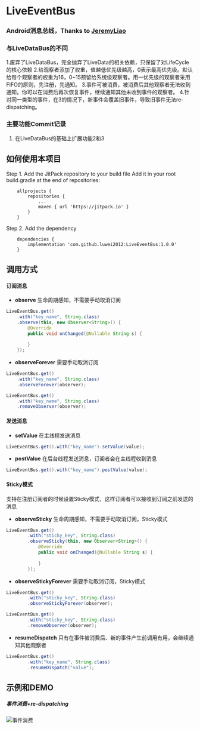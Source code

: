 # LiveEventBus

### Android消息总线，Thanks to [JeremyLiao](https://github.com/JeremyLiao/LiveDataBus/blob/master/live-data-bus/livedatabus/src/main/java/com/jeremyliao/livedatabus/LiveDataBus.java)

### 与LiveDataBus的不同
1.废弃了LiveDataBus，完全抛弃了LiveData的相关依赖，只保留了对LifeCycle的核心依赖
2.给观察者添加了权重，值越低优先级越高，0表示最高优先级。默认给每个观察者的权重为16，0~15预留给系统级观察者。用一优先级的观察者采用FIFO的原则，先注册，先通知。
3.事件可被消费，被消费后其他观察者无法收到通知。你可以在消费后再次恢复事件，继续通知其他未收到事件的观察者。
4.针对同一类型的事件，在3的情况下，新事件会覆盖旧事件，导致旧事件无法re-dispatching。

### 主要功能Commit记录
1. 在LiveDataBus的基础上扩展功能2和3

## 如何使用本项目
Step 1. Add the JitPack repository to your build file
Add it in your root build.gradle at the end of repositories:
```
	allprojects {
		repositories {
			...
			maven { url 'https://jitpack.io' }
		}
	}
```

Step 2. Add the dependency
```
	dependencies {
		implementation 'com.github.luwei2012:LiveEventBus:1.0.0'
	}
```

## 调用方式

#### 订阅消息
- **observe**
生命周期感知，不需要手动取消订阅

```java
LiveEventBus.get()
	.with("key_name", String.class)
	.observe(this, new Observer<String>() {
	    @Override
	    public void onChanged(@Nullable String s) {
	       
	    }
	});
```
- **observeForever**
需要手动取消订阅

```java
LiveEventBus.get()
	.with("key_name", String.class)
	.observeForever(observer);
```

```java
LiveEventBus.get()
	.with("key_name", String.class)
	.removeObserver(observer);
```

#### 发送消息
- **setValue**
在主线程发送消息
```java
LiveEventBus.get().with("key_name").setValue(value);
```
- **postValue**
在后台线程发送消息，订阅者会在主线程收到消息
```java
LiveEventBus.get().with("key_name").postValue(value);
```
#### Sticky模式
支持在注册订阅者的时候设置Sticky模式，这样订阅者可以接收到订阅之前发送的消息

- **observeSticky**
生命周期感知，不需要手动取消订阅，Sticky模式

```java
LiveEventBus.get()
        .with("sticky_key", String.class)
        .observeSticky(this, new Observer<String>() {
            @Override
            public void onChanged(@Nullable String s) {
             
            }
        });
```
- **observeStickyForever**
需要手动取消订阅，Sticky模式

```java
LiveEventBus.get()
        .with("sticky_key", String.class)
        .observeStickyForever(observer);
```

```java
LiveEventBus.get()
        .with("sticky_key", String.class)
        .removeObserver(observer);
```

- **resumeDispatch**
只有在事件被消费后、新的事件产生前调用有用，会继续通知其他观察者

```java
LiveEventBus.get()
        .with("key_name", String.class)
        .resumeDispatch("value");
```

## 示例和DEMO

##### 事件消费+re-dispatching
![事件消费](https://github.com/luwei2012/LiveEventBus/blob/master/images/img1.gif) 






